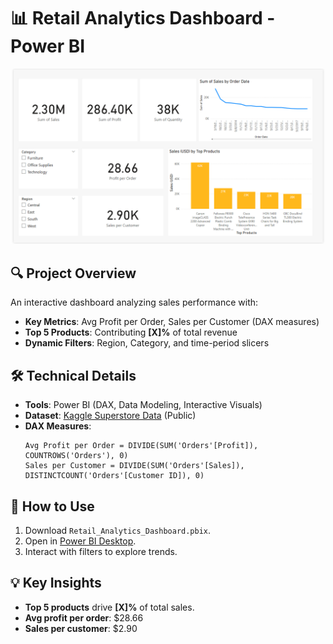 # 📊 Retail Analytics Dashboard - Power BI

![Dashboard Preview](Retail-Analytics-Dashboard-Image.png)

## 🔍 Project Overview
An interactive dashboard analyzing sales performance with:
- **Key Metrics**: Avg Profit per Order, Sales per Customer (DAX measures)
- **Top 5 Products**: Contributing **[X]%** of total revenue
- **Dynamic Filters**: Region, Category, and time-period slicers

## 🛠️ Technical Details
- **Tools**: Power BI (DAX, Data Modeling, Interactive Visuals)
- **Dataset**: [Kaggle Superstore Data](https://www.kaggle.com/datasets/vivek468/superstore-dataset-final) (Public)
- **DAX Measures**:
  ```dax
  Avg Profit per Order = DIVIDE(SUM('Orders'[Profit]), COUNTROWS('Orders'), 0)
  Sales per Customer = DIVIDE(SUM('Orders'[Sales]), DISTINCTCOUNT('Orders'[Customer ID]), 0)
  ```

## 📂 How to Use
1. Download `Retail_Analytics_Dashboard.pbix`.
2. Open in [Power BI Desktop](https://powerbi.microsoft.com/en-us/desktop/).
3. Interact with filters to explore trends.

## 💡 Key Insights
- **Top 5 products** drive **[X]%** of total sales.
- **Avg profit per order**: $28.66  
- **Sales per customer**: $2.90
